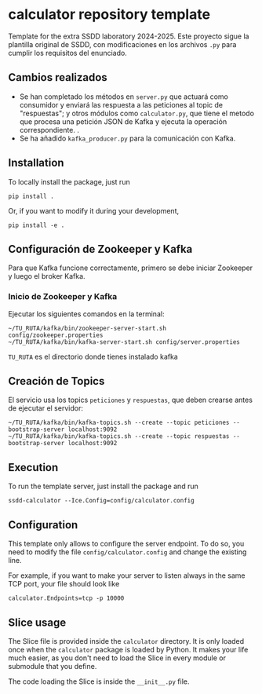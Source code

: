 # calculator repository template

Template for the extra SSDD laboratory 2024-2025.
Este proyecto sigue la plantilla original de SSDD, con modificaciones en los archivos `.py` para cumplir los requisitos del enunciado.

## Cambios realizados  
- Se han completado los métodos en `server.py` que actuará como consumidor y enviará las respuesta a las peticiones al topic de "respuestas"; y otros módulos como `calculator.py`, que tiene el metodo que procesa una petición JSON de Kafka y ejecuta la operación correspondiente. .
- Se ha añadido `kafka_producer.py` para la comunicación con Kafka. 

## Installation

To locally install the package, just run

```
pip install .
```

Or, if you want to modify it during your development,

```
pip install -e .
```
## Configuración de Zookeeper y Kafka  

Para que Kafka funcione correctamente, primero se debe iniciar Zookeeper y luego el broker Kafka.  

### **Inicio de Zookeeper y Kafka**  

Ejecutar los siguientes comandos en la terminal:  
```
~/TU_RUTA/kafka/bin/zookeeper-server-start.sh config/zookeeper.properties
~/TU_RUTA/kafka/bin/kafka-server-start.sh config/server.properties
```
`TU_RUTA` es el directorio donde tienes instalado kafka

## Creación de Topics

El servicio usa los topics `peticiones` y `respuestas`, que deben crearse antes de ejecutar el servidor:

```
~/TU_RUTA/kafka/bin/kafka-topics.sh --create --topic peticiones --bootstrap-server localhost:9092
~/TU_RUTA/kafka/bin/kafka-topics.sh --create --topic respuestas --bootstrap-server localhost:9092
```

## Execution

To run the template server, just install the package and run

```
ssdd-calculator --Ice.Config=config/calculator.config
```

## Configuration

This template only allows to configure the server endpoint. To do so, you need to modify
the file `config/calculator.config` and change the existing line.

For example, if you want to make your server to listen always in the same TCP port, your file
should look like

```
calculator.Endpoints=tcp -p 10000
```

## Slice usage

The Slice file is provided inside the `calculator` directory. It is only loaded once when the `calculator`
package is loaded by Python. It makes your life much easier, as you don't need to load the Slice in every module
or submodule that you define.

The code loading the Slice is inside the `__init__.py` file.
